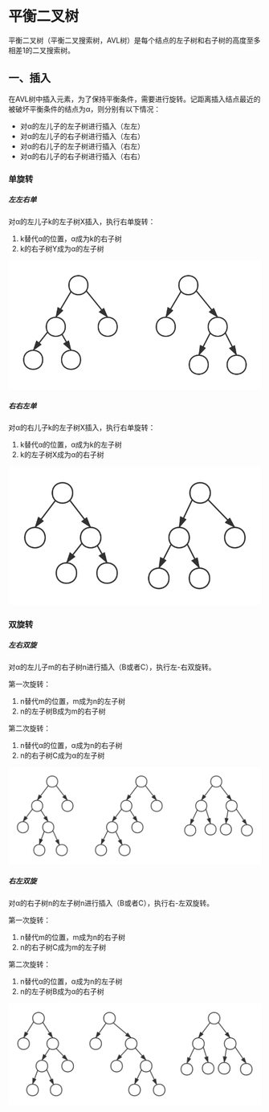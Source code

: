 # 平衡二叉树

平衡二叉树（平衡二叉搜索树，AVL树）是每个结点的左子树和右子树的高度至多相差1的二叉搜索树。

## 一、插入

在AVL树中插入元素，为了保持平衡条件，需要进行旋转。记距离插入结点最近的被破坏平衡条件的结点为α，则分别有以下情况：
- 对α的左儿子的左子树进行插入（左左）
- 对α的左儿子的右子树进行插入（左右）
- 对α的右儿子的左子树进行插入（右左）
- 对α的右儿子的右子树进行插入（右右）

### 单旋转

##### 左左右单

对α的左儿子k的左子树X插入，执行右单旋转：
1. k替代α的位置，α成为k的右子树
2. k的右子树Y成为α的左子树

![](1.svg)

##### 右右左单

对α的右儿子k的左子树X插入，执行右单旋转：
1. k替代α的位置，α成为k的左子树
2. k的左子树X成为α的右子树

![](2.svg)

### 双旋转

##### 左右双旋

对α的左儿子m的右子树n进行插入（B或者C），执行左-右双旋转。

第一次旋转：
1. n替代m的位置，m成为n的左子树
2. n的左子树B成为m的右子树

第二次旋转：
1. n替代α的位置，α成为n的右子树
2. n的右子树C成为α的左子树

![](3.svg)


##### 右左双旋

对α的右子树n的左子树n进行插入（B或者C），执行右-左双旋转。

第一次旋转：
1. n替代m的位置，m成为n的右子树
2. n的右子树C成为m的左子树

第二次旋转：
1. n替代α的位置，α成为n的左子树
2. n的左子树B成为α的右子树

![](4.svg)